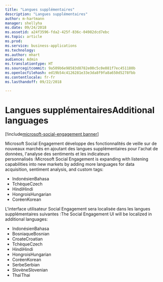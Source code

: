```yaml
---
title: "Langues supplémentaires"
description: "Langues supplémentaires"
author: m-hartmann
manager: shellyha
ms.date: 09/24/2018
ms.assetid: a24f3596-fda2-425f-836c-04982dcd7ebc
ms.topic: article
ms.prod: 
ms.service: business-applications
ms.technology: 
ms.author: mhart
audience: Admin
ms.translationtype: HT
ms.sourcegitcommit: 9a509b6e98583d8782e00c5c0e081f7ec451180b
ms.openlocfilehash: ed19b54c4126281e33e3da8f9fa8a650d5278fbb
ms.contentlocale: fr-fr
ms.lasthandoff: 09/22/2018

---
```


#  <a name="additional-languages"></a><span data-ttu-id="c7e99-103">Langues supplémentaires</span><span class="sxs-lookup"><span data-stu-id="c7e99-103">Additional languages</span></span>

[!include[microsoft-social-engagement banner](../includes/microsoft-social-engagement.md)]



<span data-ttu-id="c7e99-104">Microsoft Social Engagement développe des fonctionnalités de veille sur de nouveaux marchés en ajoutant des langues supplémentaires pour l'achat de données, l'analyse des sentiments et les indicateurs personnalisés :</span><span class="sxs-lookup"><span data-stu-id="c7e99-104">Microsoft Social Engagement is expanding with listening capabilities into new markets by adding more languages for data acquisition, sentiment analysis, and custom tags:</span></span> 

- <span data-ttu-id="c7e99-105">Indonésien</span><span class="sxs-lookup"><span data-stu-id="c7e99-105">Bahasa</span></span>
- <span data-ttu-id="c7e99-106">Tchèque</span><span class="sxs-lookup"><span data-stu-id="c7e99-106">Czech</span></span>
- <span data-ttu-id="c7e99-107">Hindi</span><span class="sxs-lookup"><span data-stu-id="c7e99-107">Hindi</span></span>
- <span data-ttu-id="c7e99-108">Hongrois</span><span class="sxs-lookup"><span data-stu-id="c7e99-108">Hungarian</span></span> 
- <span data-ttu-id="c7e99-109">Coréen</span><span class="sxs-lookup"><span data-stu-id="c7e99-109">Korean</span></span> 

<span data-ttu-id="c7e99-110">L'interface utilisateur Social Engagement sera localisée dans les langues supplémentaires suivantes :</span><span class="sxs-lookup"><span data-stu-id="c7e99-110">The Social Engagement UI will be localized in additional languages:</span></span>

- <span data-ttu-id="c7e99-111">Indonésien</span><span class="sxs-lookup"><span data-stu-id="c7e99-111">Bahasa</span></span>
- <span data-ttu-id="c7e99-112">Bosniaque</span><span class="sxs-lookup"><span data-stu-id="c7e99-112">Bosnian</span></span>
- <span data-ttu-id="c7e99-113">Croate</span><span class="sxs-lookup"><span data-stu-id="c7e99-113">Croatian</span></span>
- <span data-ttu-id="c7e99-114">Tchèque</span><span class="sxs-lookup"><span data-stu-id="c7e99-114">Czech</span></span>
- <span data-ttu-id="c7e99-115">Hindi</span><span class="sxs-lookup"><span data-stu-id="c7e99-115">Hindi</span></span>
- <span data-ttu-id="c7e99-116">Hongrois</span><span class="sxs-lookup"><span data-stu-id="c7e99-116">Hungarian</span></span> 
- <span data-ttu-id="c7e99-117">Coréen</span><span class="sxs-lookup"><span data-stu-id="c7e99-117">Korean</span></span> 
- <span data-ttu-id="c7e99-118">Serbe</span><span class="sxs-lookup"><span data-stu-id="c7e99-118">Serbian</span></span>
- <span data-ttu-id="c7e99-119">Slovène</span><span class="sxs-lookup"><span data-stu-id="c7e99-119">Slovenian</span></span>
- <span data-ttu-id="c7e99-120">Thaï</span><span class="sxs-lookup"><span data-stu-id="c7e99-120">Thai</span></span>

